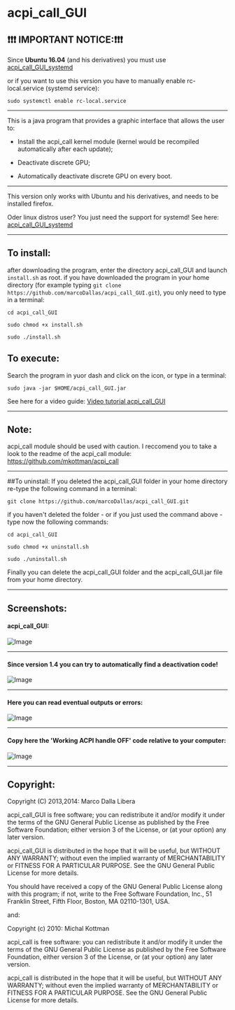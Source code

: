 acpi_call_GUI
===
## ❗❗❗ IMPORTANT  NOTICE:❗❗❗
Since **Ubuntu 16.04** (and his derivatives) you must use [acpi_call_GUI_systemd](https://github.com/marcoDallas/acpi_call_GUI_systemd "acpi_call_GUI_systemd")

or if you want to use this version you have to manually enable rc-local.service (systemd service):
```
sudo systemctl enable rc-local.service
```
***
This is a java program that provides a graphic interface that allows the user to:

 * Install the acpi_call kernel module (kernel would be recompiled automatically after each update);
 
 * Deactivate discrete GPU;
 
 * Automatically deactivate discrete GPU on every boot.

***
This version only works with Ubuntu and his derivatives, and needs to be installed firefox.

Oder linux distros user? You just need the support for systemd! See here: [acpi_call_GUI_systemd](https://github.com/marcoDallas/acpi_call_GUI_systemd "acpi_call_GUI_systemd")
***

## To install:
after downloading the program, enter the directory acpi_call_GUI and launch `install.sh` as root. 
if you have downloaded the program in your home directory (for example typing `git clone https://github.com/marcoDallas/acpi_call_GUI.git`), you only need to type in a terminal:

```
cd acpi_call_GUI 

sudo chmod +x install.sh 

sudo ./install.sh 
```

## To execute:
Search the program in yuor dash and click on the icon, or type in a terminal: 

```
sudo java -jar $HOME/acpi_call_GUI.jar
```
See here for a video guide: [Video tutorial acpi_call_GUI](https://www.youtube.com/watch?v=h33bvoR14x8 "Go to youtube")
***
## Note:

acpi_call module should be used with caution. I reccomend you to take a look to the readme of the acpi_call module: https://github.com/mkottman/acpi_call
***
##To uninstall:
If you deleted the acpi_call_GUI folder in your home directory re-type the following command in a terminal:
```
git clone https://github.com/marcoDallas/acpi_call_GUI.git
```
if you haven't deleted the folder - or if you just used the command above - type now the following commands:
```
cd acpi_call_GUI

sudo chmod +x uninstall.sh

sudo ./uninstall.sh
```
Finally you can delete the acpi_call_GUI folder and the acpi_call_GUI.jar file from your home directory. 
***
## Screenshots:
#### acpi_call_GUI:
![Image](https://lh5.googleusercontent.com/gbacM0WXNlvXefAVG-pzOlEfTxtFDoeXybGld4Ky2T8=w614-h314-no "acpi_call_GUI")
***
#### Since version 1.4 you can try to automatically find a deactivation code!
![Image](https://lh6.googleusercontent.com/-xudmJqs6jKA/VIGiHnrHR_I/AAAAAAAAJfA/PVUCJYQcuVE/w644-h347-no/Schermata.png "Since version 1.4 you can try to automatically find a deactivation code!")
***
#### Here you can read eventual outputs or errors:
![Image](https://lh5.googleusercontent.com/-i8Q-6UxOSuk/UY-sz6OPtMI/AAAAAAAAA_Q/uterDsLyy2Q/w636-h335-no/Schermata+del+2013-05-12.png "here you can read eventual outputs or errors")
***
#### Copy here the 'Working ACPI handle OFF' code relative to your computer:
![Image](https://lh6.googleusercontent.com/-FuXDqo1CP64/UY-s2FpM2YI/AAAAAAAAA_Y/SPhWcoDQ1Gk/w882-h504-no/Schermata+del+2013-05-08+02%253A49%253A19.png "copy here the 'Working ACPI handle OFF' code relative to your computer")
***
## Copyright:

  Copyright (C) 2013,2014: Marco Dalla Libera 
  
  acpi_call_GUI is free software; you can redistribute it and/or modify
  it under the terms of the GNU General Public License as published by
  the Free Software Foundation; either version 3 of the License, or
  (at your option) any later version.
  
  acpi_call_GUI is distributed in the hope that it will be useful,
  but WITHOUT ANY WARRANTY; without even the implied warranty of
  MERCHANTABILITY or FITNESS FOR A PARTICULAR PURPOSE.  See the
  GNU General Public License for more details.
  
  You should have received a copy of the GNU General Public License
  along with this program; if not, write to the Free Software
  Foundation, Inc., 51 Franklin Street, Fifth Floor, Boston,
  MA 02110-1301, USA.
  
  and:
  
  Copyright (c) 2010: Michal Kottman
  
  acpi_call is free software: you can redistribute it and/or modify 
  it under the terms of the GNU General Public License as published by 
  the Free Software Foundation, either version 3 of the License, or 
  (at your option) any later version.
 
  acpi_call is distributed in the hope that it will be useful, 
  but WITHOUT ANY WARRANTY; without even the implied warranty of 
  MERCHANTABILITY or FITNESS FOR A PARTICULAR PURPOSE. 
  See the GNU General Public License for more details.
